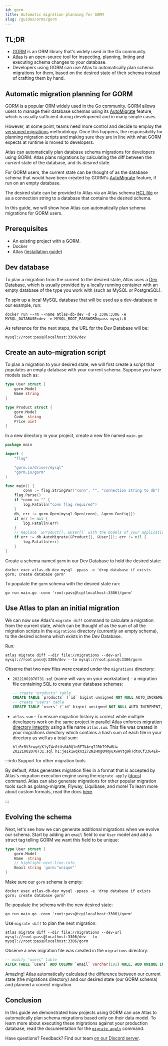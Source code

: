 ```yaml
---
id: gorm
title: Automatic migration planning for GORM
slug: /guides/orms/gorm
---
```


## TL;DR
* [GORM](https://gorm.io) is an ORM library that's widely used in the Go community.
* [Atlas](https://atlasgo.io) is an open-source tool for inspecting, planning, linting and
  executing schema changes to your database.
* Developers using GORM can use Atlas to automatically plan schema migrations
  for them, based on the desired state of their schema instead of crafting them by hand.

## Automatic migration planning for GORM

GORM is a popular ORM widely used in the Go community. GORM allows users to 
manage their database schemas using its [AutoMigrate](https://gorm.io/docs/migration.html#Auto-Migration)
feature, which is usually sufficient during development and in many simple cases. 

However, at some point, teams need more control and decide to employ 
the [versioned migrations](/concepts/declarative-vs-versioned#versioned-migrations) 
methodology. Once this happens, the responsibility for planning migration scripts and making
sure they are in line with what GORM expects at runtime is moved to developers.

Atlas can automatically plan database schema migrations for developers using GORM.
Atlas plans migrations by calculating the diff between the _current_ state of the database,
and its _desired_ state.

For GORM users, the current state can be thought of as the database schema that would have
been created by GORM's [AutoMigrate](https://gorm.io/docs/migration.html#Auto-Migration)
feature, if run on an empty database. 

The desired state can be provided to Atlas via an Atlas schema [HCL file](https://atlasgo.io/atlas-schema/sql-resources) 
or as a connection string to a database that contains the desired schema.

In this guide, we will show how Atlas can automatically plan schema migrations for
GORM users.

## Prerequisites

* An existing project with a GORM.
* Docker
* Atlas ([installation guide](https://atlasgo.io/getting-started/#installation))

## Dev database
To plan a migration from the current to the desired state, Atlas uses a [Dev Database](/concepts/dev-database),
which is usually provided by a locally running container with an empty database of the type
you work with (such as MySQL or PostgreSQL).

To spin up a local MySQL database that will be used as a dev-database in our example, run:

```text
docker run --rm --name atlas-db-dev -d -p 3306:3306 -e MYSQL_DATABASE=dev -e MYSQL_ROOT_PASSWORD=pass mysql:8
```

As reference for the next steps, the URL for the Dev Database will be:
```text
mysql://root:pass@localhost:3306/dev
```

## Create an auto-migration script

To plan a migration to your desired state, we will first create a script that
populates an empty database with your current schema. Suppose you have models
such as:
```go
type User struct {
	gorm.Model
	Name string
}

type Product struct {
	gorm.Model
	Code  string
	Price uint
}
```
In a new directory in your project, create a new file named `main.go`:
```go title=main.go
package main

import (
	"flag"

	"gorm.io/driver/mysql"
	"gorm.io/gorm"
)

func main() {
        conn := flag.StringVar("conn", "", "connection string to db")
	flag.Parse()
	if *conn == "" {
		log.Fatalln("conn flag required")
	}
	db, err := gorm.Open(mysql.Open(conn), &gorm.Config{})
	if err != nil {
		log.Fatalln(err)
	}
	// Replace `&Product{}, &User{}` with the models of your application.
	if err := db.AutoMigrate(&Product{}, &User{}); err != nil {
		log.Fatalln(err)
	}
}
```

Create a schema named `gorm` in our Dev Database to hold the desired state:
```text
docker exec atlas-db-dev mysql -ppass -e 'drop database if exists gorm; create database gorm'
```

To populate the `gorm` schema with the desired state run:
```text
go run main.go -conn 'root:pass@tcp(localhost:3306)/gorm'
```

## Use Atlas to plan an initial migration

We can now use Atlas's `migrate diff` command to calculate a migration from the 
current state, which can be thought of as the sum of all the migration scripts
in the `migrations` directory (currently an empty schema), to the desired schema
which exists in the Dev Database.

Run:

```text
atlas migrate diff --dir file://migrations --dev-url mysql://root:pass@:3306/dev --to mysql://root:pass@:3306/gorm
```

Observe that two new files were created under the `migrations` directory:

* `20221002070731.sql` (name will vary on your workstation) - a migration file containing SQL to create
  your database schemas:
  ```sql
  -- create "products" table
  CREATE TABLE `products` (`id` bigint unsigned NOT NULL AUTO_INCREMENT, `created_at` datetime(3) NULL, `updated_at` datetime(3) NULL, `deleted_at` datetime(3) NULL, `code` longtext NULL, `price` bigint unsigned NULL, PRIMARY KEY (`id`), INDEX `idx_products_deleted_at` (`deleted_at`)) CHARSET utf8mb4 COLLATE utf8mb4_0900_ai_ci;
  -- create "users" table
  CREATE TABLE `users` (`id` bigint unsigned NOT NULL AUTO_INCREMENT, `created_at` datetime(3) NULL, `updated_at` datetime(3) NULL, `deleted_at` datetime(3) NULL, `name` longtext NULL, PRIMARY KEY (`id`), INDEX `idx_users_deleted_at` (`deleted_at`)) CHARSET utf8mb4 COLLATE utf8mb4_0900_ai_ci;
  ```
* `atlas.sum` - To ensure migration history is correct while multiple developers work on the same project
  in parallel Atlas enforces [migration directory integrity](/concepts/migration-directory-integrity)
  using a file name `atlas.sum`. This file was created in your migrations directory
  which contains a hash sum of each file in your directory as well as a total sum:
  ```text
  h1:RrRV3cwyd/K1y74c0tUs04RQ1nRFTkA+g7JRb79PwBU=
  20221002070731.sql h1:je1k1wqknzZ72N2Hmg0MRyuXwHVtg9k7dtoCf33G4Ek=
  ```

:::info Support for other migration tools

By default, Atlas generates migration files in a format that is accepted by Atlas's migration
execution engine using the `migrate apply` ([docs](/versioned/apply)) command. Atlas can also generate migrations for other
popular migration tools such as golang-migrate, Flyway, Liquibase, and more! To learn more about custom formats, read
the docs [here](/versioned/diff#generate-migrations-with-custom-formats).

:::

## Evolving the schema

Next, let's see how we can generate additional migrations when we evolve our schema.
Start by adding an `email` field to our `User` model and add a struct tag telling GORM
we want this field to be unique:

```go
type User struct {
	gorm.Model
	Name  string
	// highlight-next-line-info
	Email string `gorm:"unique"`
}
```

Make sure our `gorm` schema is empty:

```text
docker exec atlas-db-dev mysql -ppass -e 'drop database if exists gorm; create database gorm'
```

Re-populate the schema with the new desired state:

```text
go run main.go -conn 'root:pass@tcp(localhost:3306)/gorm'
```

Use `migrate diff` to plan the next migration:

```text
atlas migrate diff --dir file://migrations --dev-url mysql://root:pass@localhost:3306/dev --to mysql://root:pass@localhost:3306/gorm
```

Observe a new migration file was created in the `migrations` directory:

```sql
-- modify "users" table
ALTER TABLE `users` ADD COLUMN `email` varchar(191) NULL, ADD UNIQUE INDEX `email` (`email`);
```

Amazing! Atlas automatically calculated the difference between our current state (the migrations
directory) and our desired state (our GORM schema) and planned a correct migration.

## Conclusion

In this guide we demonstrated how projects using GORM can use Atlas to automatically
plan schema migrations based only on their data model. To learn more about executing
these migrations against your production database, read the documentation for the 
[`migrate apply`](/versioned/apply) command.

Have questions? Feedback? Find our team [on our Discord server](https://discord.gg/zZ6sWVg6NT).
